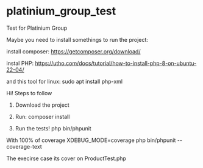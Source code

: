 # platinium_group_test
Test for Platinium Group

Maybe you need to install somethings to run the project:

install composer: https://getcomposer.org/download/

instal PHP: https://utho.com/docs/tutorial/how-to-install-php-8-on-ubuntu-22-04/

and this tool for linux: sudo apt install php-xml



Hi! Steps to follow

1. Download the project

2. Run: composer install

3. Run the tests!
php bin/phpunit

With 100% of coverage
XDEBUG_MODE=coverage php bin/phpunit --coverage-text

The execirse case its cover on ProductTest.php
